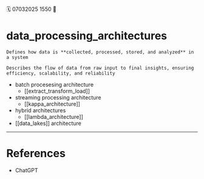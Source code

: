 🗓️ 07032025 1550
📎

# data_processing_architectures

```ad-summary
Defines how data is **collected, processed, stored, and analyzed** in a system

Describes the flow of data from raw input to final insights, ensuring efficiency, scalability, and reliability 

```

- batch procesesing architecture
	- [[extract_transform_load]]
- streaming processing architecture
	- [[kappa_architecture]] 
- hybrid architectures
	- [[lambda_architecture]]
- [[data_lakes]] architecture
---
# References
- ChatGPT